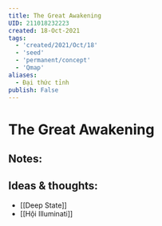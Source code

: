 ```yaml
---
title: The Great Awakening
UID: 211018232223
created: 18-Oct-2021
tags:
  - 'created/2021/Oct/18'
  - 'seed'
  - 'permanent/concept'
  - 'Qmap'
aliases:
  - Đại thức tỉnh
publish: False
---
```

# The Great Awakening

## Notes:


## Ideas & thoughts:
- [[Deep State]]
- [[Hội Illuminati]]

